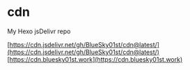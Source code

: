 # cdn
My  Hexo jsDelivr repo


 [https://cdn.jsdelivr.net/gh/BlueSky01st/cdn@latest/](https://cdn.jsdelivr.net/gh/BlueSky01st/cdn@latest/)<br>
 [https://cdn.bluesky01st.work](https://cdn.bluesky01st.work)
